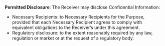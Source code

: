 **Permitted Disclosure**: The Receiver may disclose Confidential Information:<br>
- Necessary Recipients: to Necessary Recipients for the Purpose, provided that each Necessary Recipient agrees to comply with equivalent obligations to the Receiver’s under this agreement.
- Regulatory disclosure: to the extent reasonably required by any law, regulation or market or at the request of a regulatory body.
